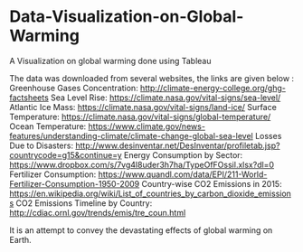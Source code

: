# Data-Visualization-on-Global-Warming
A Visualization on global warming done using Tableau

The data was downloaded from several websites, the links are given below :
Greenhouse Gases Concentration: 
http://climate-energy-college.org/ghg-factsheets
Sea Level Rise:
 https://climate.nasa.gov/vital-signs/sea-level/
Atlantic Ice Mass:
 https://climate.nasa.gov/vital-signs/land-ice/
Surface Temperature:
 https://climate.nasa.gov/vital-signs/global-temperature/
Ocean Temperature: 
https://www.climate.gov/news-features/understanding-climate/climate-change-global-sea-level
Losses Due to Disasters: 
http://www.desinventar.net/DesInventar/profiletab.jsp?countrycode=g15&continue=y
Energy Consumption by Sector:
https://www.dropbox.com/s/7vg4l8uder3h7ha/TypeOfFOssil.xlsx?dl=0
Fertilizer Consumption:
https://www.quandl.com/data/EPI/211-World-Fertilizer-Consumption-1950-2009
Country-wise CO2 Emissions in 2015:
https://en.wikipedia.org/wiki/List_of_countries_by_carbon_dioxide_emissions
CO2 Emissions Timeline by Country:
http://cdiac.ornl.gov/trends/emis/tre_coun.html

It is an attempt to convey the devastating effects of global warming on Earth.
